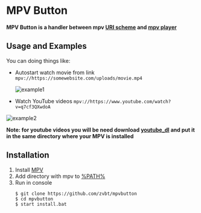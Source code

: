 # MPV Button

**MPV Button is a handler between mpv [URI scheme](https://en.wikipedia.org/wiki/Uniform_Resource_Identifier) and [mpv player](https://mpv.io)** 

## Usage and Examples 
You can doing things like:
- Autostart watch movie from link 
  `mpv://https://somewebsite.com/uploads/movie.mp4`
  
  ![example1](https://puu.sh/DZPGE/ee53244ea6.gif)
  
- Watch YouTube videos 
 `mpv://https://www.youtube.com/watch?v=q7cf3QXwdoA`
 
 ![example2](https://puu.sh/DZPGS/aff8efc245.gif)
 
**Note: for youtube videos you will be need download [youtube_dl](https://ytdl-org.github.io/youtube-dl/download.html)  and put it in the same directory where your MPV is installed**

## Installation
1. Install [MPV](https://sourceforge.net/projects/mpv-player-windows/files/latest/download)
2. Add directory with mpv to [%PATH%](https://www.java.com/en/download/help/path.xml) 
3. Run in console
    ```
    $ git clone https://github.com/zvbt/mpvbutton
    $ cd mpvbutton
    $ start install.bat
    ```
